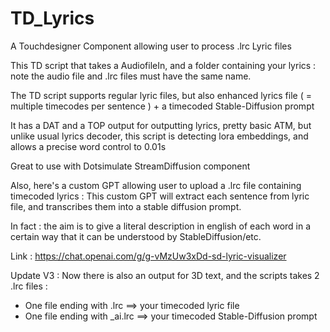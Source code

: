 # TD_Lyrics
A Touchdesigner Component allowing user to process .lrc Lyric files

This TD script that takes a AudiofileIn, and a folder containing your lyrics : note the audio file and .lrc files must have the same name.

The TD script supports regular lyric files, but also enhanced lyrics file ( = multiple timecodes per sentence ) + a timecoded Stable-Diffusion prompt


It has a DAT and a TOP output for outputting lyrics, pretty basic ATM, but unlike usual lyrics decoder, this script is detecting lora embeddings, and allows a precise word control to 0.01s

Great to use with Dotsimulate StreamDiffusion component


Also, here's a custom GPT allowing user to upload a .lrc file containing timecoded lyrics : 
This custom GPT will extract each sentence from lyric file, and transcribes them into a stable diffusion prompt.

In fact : the aim is to give a literal description in english of each word in a certain way that it can be understood by StableDiffusion/etc.

Link : https://chat.openai.com/g/g-vMzUw3xDd-sd-lyric-visualizer

Update V3 :
Now there is also an output for 3D text, and the scripts takes 2 .lrc files :
  - One file ending with .lrc ==> your timecoded lyric file
  - One file ending with _ai.lrc ==> your timecoded Stable-Diffusion prompt
